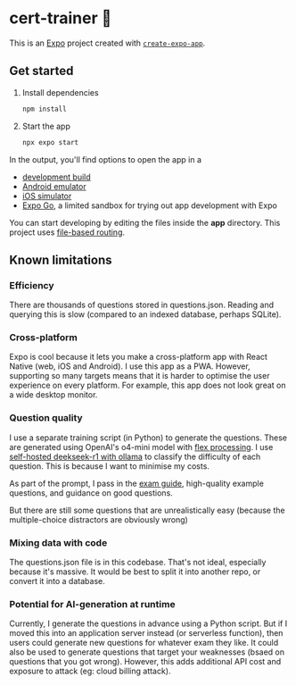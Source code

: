 # cert-trainer 👋

This is an [Expo](https://expo.dev) project created with [`create-expo-app`](https://www.npmjs.com/package/create-expo-app).

## Get started

1. Install dependencies

   ```bash
   npm install
   ```

2. Start the app

   ```bash
   npx expo start
   ```

In the output, you'll find options to open the app in a

- [development build](https://docs.expo.dev/develop/development-builds/introduction/)
- [Android emulator](https://docs.expo.dev/workflow/android-studio-emulator/)
- [iOS simulator](https://docs.expo.dev/workflow/ios-simulator/)
- [Expo Go](https://expo.dev/go), a limited sandbox for trying out app development with Expo

You can start developing by editing the files inside the **app** directory. This project uses [file-based routing](https://docs.expo.dev/router/introduction).

## Known limitations

### Efficiency

There are thousands of questions stored in questions.json. Reading and querying this is slow (compared to an indexed database, perhaps SQLite).

### Cross-platform

Expo is cool because it lets you make a cross-platform app with React Native (web, iOS and Android). I use this app as a PWA. However, supporting so many targets means that it is harder to optimise the user experience on every platform. For example, this app does not look great on a wide desktop monitor.

### Question quality

I use a separate training script (in Python) to generate the questions. These are generated using OpenAI's o4-mini model with [flex processing](https://platform.openai.com/docs/guides/flex-processing). I use [self-hosted deekseek-r1 with ollama](https://ollama.com/library/deepseek-r1) to classify the difficulty of each question. This is because I want to minimise my costs.

As part of the prompt, I pass in the [exam guide](https://d1.awsstatic.com/onedam/marketing-channels/website/aws/en_US/certification/approved/pdfs/docs-ai-practitioner/AWS-Certified-AI-Practitioner_Exam-Guide.pdf), high-quality example questions, and guidance on good questions.

But there are still some questions that are unrealistically easy (because the multiple-choice distractors are obviously wrong)

### Mixing data with code

The questions.json file is in this codebase. That's not ideal, especially because it's massive. It would be best to split it into another repo, or convert it into a database.

### Potential for AI-generation at runtime

Currently, I generate the questions in advance using a Python script. But if I moved this into an application server instead (or serverless function), then users could generate new questions for whatever exam they like. It could also be used to generate questions that target your weaknesses (bsaed on questions that you got wrong). However, this adds additional API cost and exposure to attack (eg: cloud billing attack).